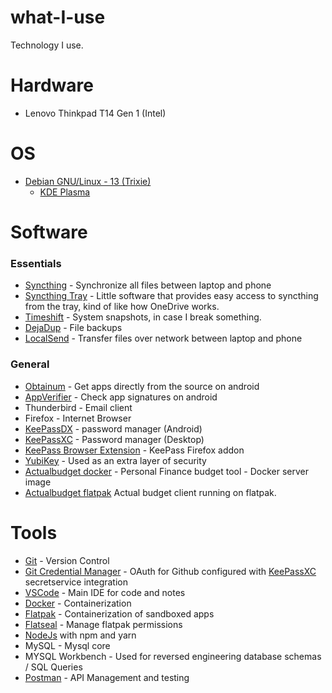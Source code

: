 # what-I-use

Technology I use.

# Hardware
- Lenovo Thinkpad T14 Gen 1 (Intel)

# OS
- [Debian GNU/Linux - 13 (Trixie)](https://www.debian.org/)
    - [KDE Plasma](https://kde.org/plasma-desktop/)

# Software
### Essentials
- [Syncthing](https://github.com/syncthing/syncthing) - Synchronize all files between laptop and phone
- [Syncthing Tray](https://martchus.github.io/syncthingtray/) - Little software that provides easy access to syncthing from the tray, kind of like how OneDrive works.
- [Timeshift](https://github.com/linuxmint/timeshift) - System snapshots, in case I break something.
- [DejaDup](https://apps.gnome.org/en/DejaDup/) - File backups
- [LocalSend](https://github.com/localsend/localsend) - Transfer files over network between laptop and phone

### General
- [Obtainum](https://github.com/ImranR98/Obtainium) - Get apps directly from the source on android
- [AppVerifier](https://github.com/soupslurpr/AppVerifier) - Check app signatures on android
- Thunderbird - Email client
- Firefox - Internet Browser
- [KeePassDX](https://github.com/Kunzisoft/KeePassDX) - password manager (Android)
- [KeePassXC](https://github.com/keepassxreboot/keepassxc) - Password manager (Desktop)
- [KeePass Browser Extension](https://addons.mozilla.org/en-US/firefox/addon/keepassxc-browser/?utm_source=addons.mozilla.org&utm_medium=referral&utm_content=search) - KeePass Firefox addon
- [YubiKey](https://www.yubico.com/no/product/yubikey-5-series/yubikey-5c-nfc/) - Used as an extra layer of security
- [Actualbudget docker](https://hub.docker.com/r/actualbudget/actual-server) - Personal Finance budget tool - Docker server image
- [Actualbudget flatpak](https://github.com/actualbudget/actual/releases) Actual budget client running on flatpak.

# Tools
- [Git](https://git-scm.com/) - Version Control
- [Git Credential Manager](https://github.com/git-ecosystem/git-credential-manager) - OAuth for Github configured with [KeePassXC](https://github.com/keepassxreboot/keepassxc) secretservice integration
- [VSCode](https://code.visualstudio.com/) - Main IDE for code and notes
- [Docker](https://docs.fedoraproject.org/en-US/quick-docs/installing-docker/) - Containerization
- [Flatpak](https://flatpak.org/) - Containerization of sandboxed apps
- [Flatseal](https://github.com/tchx84/Flatseal) - Manage flatpak permissions
- [NodeJs](https://nodejs.org/en) with npm and yarn
- MySQL - Mysql core
- MYSQL Workbench - Used for reversed engineering database schemas / SQL Queries
- [Postman](https://flathub.org/apps/com.getpostman.Postman) - API Management and testing